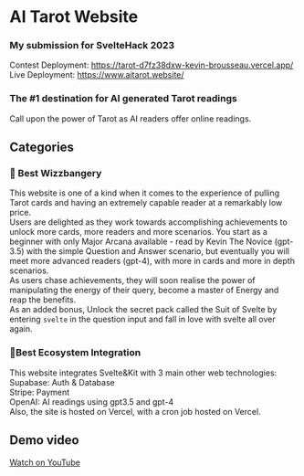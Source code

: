 # AI Tarot Website
### My submission for SvelteHack 2023
Contest Deployment: https://tarot-d7fz38dxw-kevin-brousseau.vercel.app/ <br>
Live Deployment: https://www.aitarot.website/

### The #1 destination for AI generated Tarot readings
Call upon the power of Tarot as AI readers offer online readings.

## Categories

### 🧙 Best Wizzbangery
This website is one of a kind when it comes to the experience of pulling Tarot cards and having an extremely capable reader at a remarkably low price.<br>
Users are delighted as they work towards accomplishing achievements to unlock more cards, more readers and more scenarios. You start as a beginner with only Major Arcana available - read by Kevin The Novice (gpt-3.5) with the simple Question and Answer scenario, but eventually you will meet more advanced readers (gpt-4), with more in cards and more in depth scenarios.<br>
As users chase achievements, they will soon realise the power of manipulating the energy of their query, become a master of Energy and reap the benefits.<br>
As an added bonus, Unlock the secret pack called the Suit of Svelte by entering `svelte` in the question input and fall in love with svelte all over again.<br>

### 🔌Best Ecosystem Integration
This website integrates Svelte&Kit with 3 main other web technologies:<br>
Supabase: Auth & Database<br>
Stripe: Payment<br>
OpenAI: AI readings using gpt3.5 and gpt-4 <br>
Also, the site is hosted on Vercel, with a cron job hosted on Vercel.

## Demo video
[Watch on YouTube](https://youtu.be/RRuvrgxsodY)
